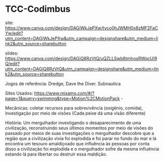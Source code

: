 # TCC-Codimbus

site: https://www.canva.com/design/DAGiWkJePXw/tyco0hJWMH0x8zMF2FaCYw/edit?utm_content=DAGiWkJePXw&utm_campaign=designshare&utm_medium=link2&utm_source=sharebutton

slides:  https://www.canva.com/design/DAGiQ8RzVtQ/uQZLLSwb6tmhosRWqcUl9Q/edit?utm_content=DAGiQ8RzVtQ&utm_campaign=designshare&utm_medium=link2&utm_source=sharebutton


Jogos de referência: Dredge, Dave the Diver. Subnautica

Sites Usados: https://www.mixamo.com/#/?page=1&query=swimmng&type=Motion%2CMotionPack - 

Mecânicas: coletar recursos para sobrevivência (oxigênio, comida), Investigação por meio de visões (Cada peixe dá uma visão diferente) 

História: Um mergulhador investigando o desaparecimento de uma civilização, 
reconstruindo seus últimos momentos por meio de visões do passado por meios de suas investigações o mergulhador descobre que a região que a civilização vivia foi explodida e foi parar no fundo do mar e lá encontra um tesouro amaldiçoado que influência às pessoas por conta disso a civilização foi explodida e o mergulhador sofre da mesma influência  estando lá para libertar ou destruir essa maldição.
